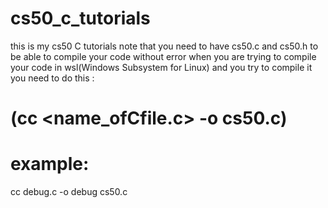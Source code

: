 # cs50_c_tutorials
this is my cs50 C tutorials 
note that you need to have cs50.c and cs50.h to be able to compile your code without error
when you are trying to compile your code in wsl(Windows Subsystem for Linux) and you try to compile it you need to do this :
# (cc <name_ofCfile.c> -o <name of make file> cs50.c)
 # example:
  cc debug.c -o debug cs50.c
